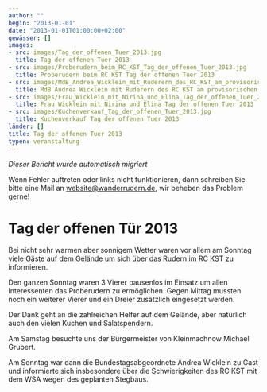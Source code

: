 ```yaml
---
author: ""
begin: "2013-01-01"
date: "2013-01-01T01:00:00+02:00"
gewässer: []
images:
- src: images/Tag_der_offenen_Tuer_2013.jpg
  title: Tag der offenen Tuer 2013
- src: images/Proberudern_beim_RC_KST_Tag_der_offenen_Tuer_2013.jpg
  title: Proberudern beim RC KST Tag der offenen Tuer 2013
- src: images/MdB_Andrea_Wicklein_mit_Ruderern_des_RC_KST_am_provisorischen_Steg_2013.jpg
  title: MdB Andrea Wicklein mit Ruderern des RC KST am provisorischen Steg 2013
- src: images/Frau_Wicklein_mit_Nirina_und_Elina_Tag_der_offenen_Tuer_2013.jpg
  title: Frau Wicklein mit Nirina und Elina Tag der offenen Tuer 2013
- src: images/Kuchenverkauf_Tag_der_offenen_Tuer_2013.jpg
  title: Kuchenverkauf Tag der offenen Tuer 2013
länder: []
title: Tag der offenen Tuer 2013
typen: veranstaltung
---
```



*Dieser Bericht wurde automatisch migriert*

Wenn Fehler auftreten oder links nicht funktionieren, dann schreiben Sie bitte eine Mail an website@wanderrudern.de, wir beheben das Problem gerne!



# Tag der offenen Tür 2013


Bei nicht sehr warmen aber sonnigem Wetter waren vor allem am Sonntag viele Gäste auf dem Gelände um sich über das Rudern im RC KST zu informieren.

Den ganzen Sonntag waren 3 Vierer pausenlos im Einsatz um allen Interessenten das Proberudern zu ermöglichen. Gegen Mittag mussten noch ein weiterer Vierer und ein Dreier zusätzlich eingesetzt werden.

Der Dank geht an die zahlreichen Helfer auf dem Gelände, aber natürlich auch den vielen Kuchen und Salatspendern.

Am Samstag besuchte uns der Bürgermeister von Kleinmachnow Michael Grubert.

Am Sonntag war dann die Bundestagsabgeordnete Andrea Wicklein zu Gast und informierte sich insbesondere über die Schwierigkeiten des RC KST mit dem WSA wegen des geplanten Stegbaus.
